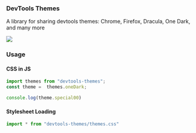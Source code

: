 ### DevTools Themes

A library for sharing devtools themes: Chrome, Firefox, Dracula, One Dark, and many more

![](http://g.recordit.co/xekfVoWT0p.gif)


### Usage

#### CSS in JS

```js
import themes from "devtools-themes";
const theme =  themes.oneDark;

console.log(theme.special00)
```

#### Stylesheet Loading

```js
import * from "devtools-themes/themes.css"
```

